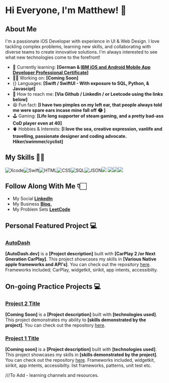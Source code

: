 # Hi Everyone, I'm Matthew! 👋


## About Me 

I'm a passionate iOS Developer with experience in UI & Web Design. I love tackling complex problems, learning new skills, and collaborating with diverse teams to create innovative solutions. I'm always interested to see what new technologies come to the forefront! 

- 🚀 Currently learning: **[German & [IBM iOS and Android Mobile App Developer Professional Certificate](https://www.coursera.org/professional-certificates/ibm-ios-android-mobile-app-developer-pc)]** 
- 👨‍💻 Working on: **[Coming Soon]**
- {} Languages: **[Swift / SwiftUI - With exposure to SQL, Python, & Javascipt]**
- 📩 How to reach me: **[Via Github / LinkedIn / or Leetcode using the links below]**
- 😆 Fun fact: **[I have two pimples on my left ear, that people always told me were spare ears incase mine fall off 😂 ]**
- 🕹️ Gaming: **[Life long supporter of steam gaming, and a pretty bad-ass CoD player even at 40]**
- 🫀 Hobbies & Interests: **[I love the sea, creative expression, vanlife and travelling, passionate designer and coding advocate. Hiker/swimmer/cyclist]** 


## My Skills 👨‍💻
![Xcode](https://img.shields.io/badge/Xcode-007ACC?style=for-the-badge&logo=Xcode&logoColor=white)![Swift](https://img.shields.io/badge/Swift-FA7343?style=for-the-badge&logo=swift&logoColor=white)![HTML](https://img.shields.io/badge/HTML5-E34F26?style=for-the-badge&logo=html5&logoColor=white)![CSS](https://img.shields.io/badge/CSS3-1572B6?style=for-the-badge&logo=css3&logoColor=white)![SQL](https://img.shields.io/badge/Sqlite-003B57?style=for-the-badge&logo=sqlite&logoColor=white)![JSON](https://img.shields.io/badge/json-5E5C5C?style=for-the-badge&logo=json&logoColor=white)![](https://img.shields.io/badge/Figma-F24E1E?style=for-the-badge&logo=figma&logoColor=white)
![](https://img.shields.io/badge/Framer-black?style=for-the-badge&logo=framer&logoColor=blue)![](https://img.shields.io/badge/firebase-ffca28?style=for-the-badge&logo=firebase&logoColor=black)![](https://img.shields.io/badge/Supabase-181818?style=for-the-badge&logo=supabase&logoColor=white)







## Follow Along With Me 👇🏻

- My Social [**LinkedIn**](https://www.linkedin.com/in/SwiftSanders) 
- My Business [**Bloq.**](https://www.bloq.design) 
- My Problem Sets [**LeetCode**](https://leetcode.com/u/SwiftSanders/) 






## Personal Featured Project 💻

### [AutoDash](project_3_link)

**[AutoDash.dev]** is a **[Project description]** built with **[CarPlay 2 /or Next Gneration CarPlay]**. This project showcases my skills in **[Various Native apple frameworks and API's]**. You can check out the repository [here](project_2_repository_link).
Frameworks included; CarPlay, widgetkit, sirikit, app intents, accessibilty. 


## On-going Practice Projects 💻

### [Project 2 Title](project_2_link)

**[Coming Soon]** is a **[Project description]** built with **[technologies used]**. This project demonstrates my ability to **[skills demonstrated by the project]**. You can check out the repository [here](project_1_repository_link).


### [Project 1 Title](project_1_link)

**[Coming soon]** is a **[Project description]** built with **[technologies used]**. This project showcases my skills in **[skills demonstrated by the project]**. You can check out the repository [here](project_2_repository_link).
Frameworks included, widgetkit, sirikit, app intents, accessibilty. list frameworks, patterns, unit test etc.



///To Add - learning channels and resources. 
